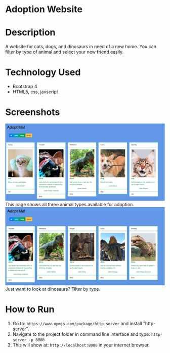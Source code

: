 # Adoption Website

# Description
A website for cats, dogs, and dinosaurs in need of a new home. You can filter by type of animal and select your new friend easily.

# Technology Used
* Bootstrap 4
* HTML5, css, javscript

# Screenshots
<img src="./screenshots/screenshot1">
This page shows all three animal types available for adoption.
<img src="./screenshots/screenshot2">
Just want to look at dinosaurs? Filter by type.

# How to Run

1. Go to: `https://www.npmjs.com/package/http-server` and install "http-server".  
2. Navigate to the project folder in command line interface and type: `http-server -p 8080`  
3. This will show at: `http://localhost:8080` in your internet browser.  
